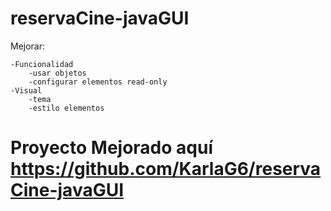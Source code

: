 # reservaCine-javaGUI
Mejorar:

    -Funcionalidad
        -usar objetos
        -configurar elementos read-only
    -Visual
        -tema
        -estilo elementos

# Proyecto Mejorado aquí  https://github.com/KarlaG6/reservaCine-javaGUI
